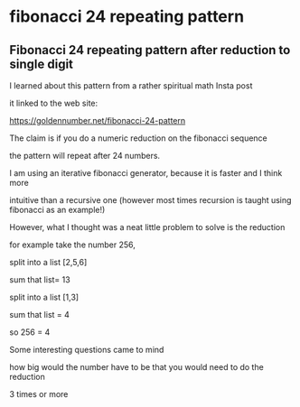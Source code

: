 # fibonacci 24 repeating pattern

## Fibonacci 24 repeating pattern after reduction to single digit

I learned about this pattern from a rather spiritual math Insta post

it linked to the web site:

https://goldennumber.net/fibonacci-24-pattern


The claim is if you do a numeric reduction on the fibonacci sequence

the pattern will repeat after 24 numbers.

I am using an iterative fibonacci generator, because it is faster and I think more

intuitive than a recursive one (however most times recursion is taught using fibonacci as an example!)

However, what I thought was a neat little problem to solve is the reduction

for example take the number 256, 

split into a list [2,5,6]

sum that list= 13

split into a list [1,3]

sum that list = 4

so 256 = 4

Some interesting questions came to mind

how big would the number have to be that you would need to do the reduction 

3 times or more
